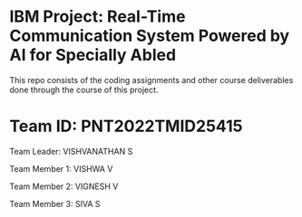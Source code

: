 # IBM Project: Real-Time Communication System Powered by AI for Specially Abled
This repo consists of the coding assignments and other course deliverables done through the course of this project.
# Team ID: PNT2022TMID25415

Team Leader: VISHVANATHAN S

Team Member 1: VISHWA V

Team Member 2: VIGNESH V

Team Member 3: SIVA S
